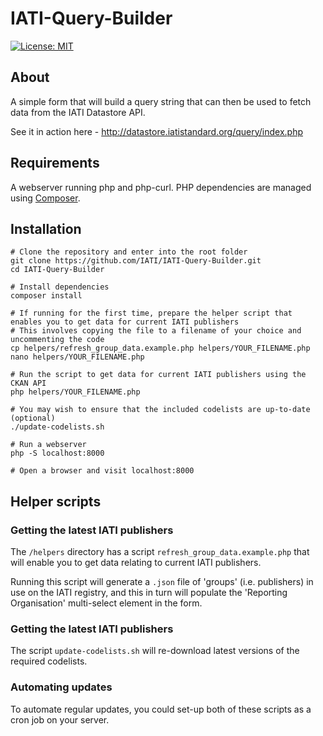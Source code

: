 # IATI-Query-Builder

[![License: MIT](https://img.shields.io/badge/license-GPLv3-blue.svg)](https://github.com/IATI/IATI-Query-Builder#licence)

## About

A simple form that will build a query string that can then be used to fetch data from the IATI Datastore API.

See it in action here - http://datastore.iatistandard.org/query/index.php


## Requirements

A webserver running php and php-curl.  PHP dependencies are managed using [Composer](http://culttt.com/2013/01/07/what-is-php-composer/).


## Installation

```
# Clone the repository and enter into the root folder
git clone https://github.com/IATI/IATI-Query-Builder.git
cd IATI-Query-Builder

# Install dependencies
composer install

# If running for the first time, prepare the helper script that enables you to get data for current IATI publishers
# This involves copying the file to a filename of your choice and uncommenting the code
cp helpers/refresh_group_data.example.php helpers/YOUR_FILENAME.php
nano helpers/YOUR_FILENAME.php

# Run the script to get data for current IATI publishers using the CKAN API
php helpers/YOUR_FILENAME.php

# You may wish to ensure that the included codelists are up-to-date (optional)
./update-codelists.sh

# Run a webserver
php -S localhost:8000

# Open a browser and visit localhost:8000
```


## Helper scripts

### Getting the latest IATI publishers
The `/helpers` directory has a script `refresh_group_data.example.php` that will enable you to get data relating to current IATI publishers.

Running this script will generate a `.json` file of 'groups' (i.e. publishers) in use on the IATI registry, and this in turn will populate the 'Reporting Organisation' multi-select element in the form.

### Getting the latest IATI publishers
The script `update-codelists.sh` will re-download latest versions of the required codelists.

### Automating updates
To automate regular updates, you could set-up both of these scripts as a cron job on your server.
